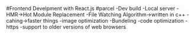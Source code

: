 #Frontend Develpment with React.js
#parcel
-Dev build
-Local server
-HMR->Hot Module Replacement
-File Watching Algorithm->written in c++
-cahing->faster things
-image optimization
-Bundeling
-code optimization
-https
-support to older versions of web browsers